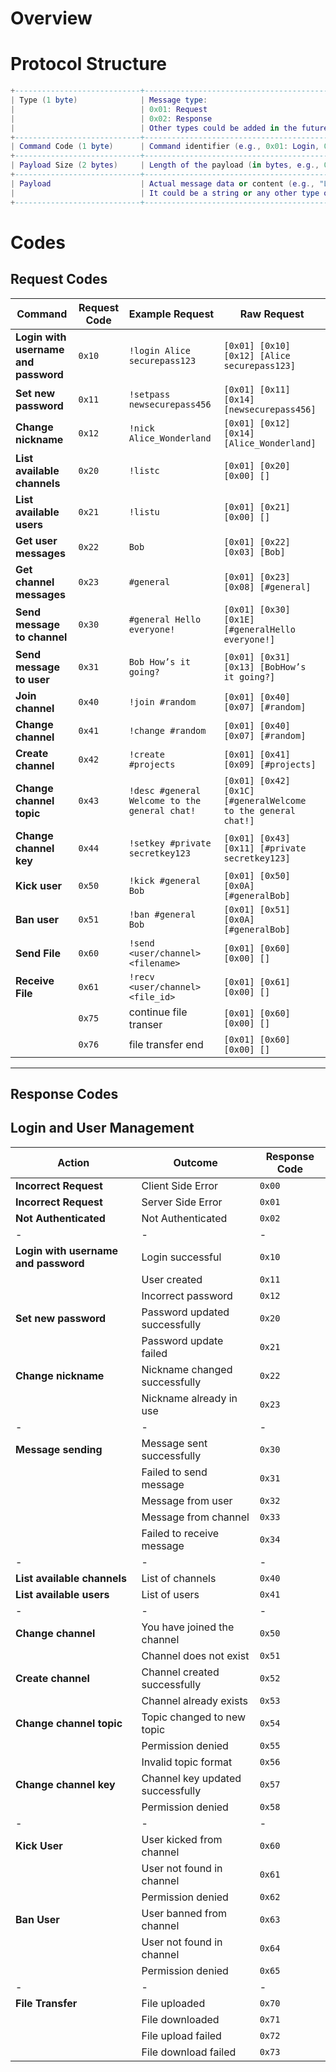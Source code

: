 # Overview

# Protocol Structure

```lua
+----------------------------+----------------------------------------------------------+
| Type (1 byte)              | Message type:                                            |
|                            | 0x01: Request                                            |
|                            | 0x02: Response                                           |
|                            | Other types could be added in the future                 |
+----------------------------+----------------------------------------------------------+
| Command Code (1 byte)      | Command identifier (e.g., 0x01: Login, 0x02: Logout)     |
+----------------------------+----------------------------------------------------------+
| Payload Size (2 bytes)     | Length of the payload (in bytes, e.g., 0x0F = 15 bytes)  |
+----------------------------+----------------------------------------------------------+
| Payload                    | Actual message data or content (e.g., "Login successful")|
|                            | It could be a string or any other type of data           |
+----------------------------+----------------------------------------------------------+

```

# Codes

## Request Codes

| Command                              | Request Code | Example Request                               | Raw Request                                                   |
|--------------------------------------|--------------|-----------------------------------------------|---------------------------------------------------------------|
| **Login with username and password** | `0x10`       | `!login Alice securepass123`                  | `[0x01] [0x10] [0x12] [Alice securepass123]`                  |
| **Set new password**                 | `0x11`       | `!setpass newsecurepass456`                   | `[0x01] [0x11] [0x14] [newsecurepass456]`                     |
| **Change nickname**                  | `0x12`       | `!nick Alice_Wonderland`                      | `[0x01] [0x12] [0x14] [Alice_Wonderland]`                     |
| **List available channels**          | `0x20`       | `!listc`                                      | `[0x01] [0x20] [0x00] []`                                     |
| **List available users**             | `0x21`       | `!listu`                                      | `[0x01] [0x21] [0x00] []`                                     |
| **Get user messages**                | `0x22`       | `Bob`                                         | `[0x01] [0x22] [0x03] [Bob]`                                  |
| **Get channel messages**             | `0x23`       | `#general`                                    | `[0x01] [0x23] [0x08] [#general]`                             |
| **Send message to channel**          | `0x30`       | `#general Hello everyone!`                    | `[0x01] [0x30] [0x1E] [#generalHello everyone!]`              |
| **Send message to user**             | `0x31`       | `Bob How’s it going?`                         | `[0x01] [0x31] [0x13] [BobHow’s it going?]`                   |
| **Join channel**                     | `0x40`       | `!join #random`                               | `[0x01] [0x40] [0x07] [#random]`                              |
| **Change channel**                   | `0x41`       | `!change #random`                             | `[0x01] [0x40] [0x07] [#random]`                              |
| **Create channel**                   | `0x42`       | `!create #projects`                           | `[0x01] [0x41] [0x09] [#projects]`                            |
| **Change channel topic**             | `0x43`       | `!desc #general Welcome to the general chat!` | `[0x01] [0x42] [0x1C] [#generalWelcome to the general chat!]` |
| **Change channel key**               | `0x44`       | `!setkey #private secretkey123`               | `[0x01] [0x43] [0x11] [#private secretkey123]`                |
| **Kick user**                        | `0x50`       | `!kick #general Bob`                          | `[0x01] [0x50] [0x0A] [#generalBob]`                          |
| **Ban user**                         | `0x51`       | `!ban #general Bob`                           | `[0x01] [0x51] [0x0A] [#generalBob]`                          |
| **Send File**                        | `0x60`       | `!send <user/channel> <filename>`             | `[0x01] [0x60] [0x00] []`                                     |
| **Receive File**                     | `0x61`       | `!recv <user/channel> <file_id>`              | `[0x01] [0x61] [0x00] []`                                     |
|                                      | `0x75`       | continue file transer                         | `[0x01] [0x60] [0x00] []`                                     |
|                                      | `0x76`       | file transfer end                             | `[0x01] [0x60] [0x00] []`                                     |

---

## Response Codes

## Login and User Management

| Action                            | Outcome                              | Response Code |
|-----------------------------------|--------------------------------------|---------------|
| **Incorrect Request**             | Client Side Error                    | `0x00`        |
| **Incorrect Request**             | Server Side Error                    | `0x01`        |
| **Not Authenticated**             | Not Authenticated                    | `0x02`        |
| - | - | - |
| **Login with username and password** | Login successful                  | `0x10`        |
|                                   | User created                         | `0x11`        |
|                                   | Incorrect password                   | `0x12`        |
| **Set new password**              | Password updated successfully        | `0x20`        |
|                                   | Password update failed               | `0x21`        |
| **Change nickname**               | Nickname changed successfully        | `0x22`        |
|                                   | Nickname already in use              | `0x23`        |
| - | - | - |
|**Message sending**                | Message sent successfully            | `0x30`        |
|                                   | Failed to send message               | `0x31`        |
|                                   | Message from user                    | `0x32`        |
|                                   | Message from channel                 | `0x33`        |
|                                   | Failed to receive message            | `0x34`        |
| - | - | - |
| **List available channels**       | List of channels                     | `0x40`        |
| **List available users**          | List of users                        | `0x41`        |
| - | - | - |
| **Change channel**                | You have joined the channel          | `0x50`        |
|                                   | Channel does not exist               | `0x51`        |
| **Create channel**                | Channel created successfully         | `0x52`        |
|                                   | Channel already exists               | `0x53`        |
| **Change channel topic**          | Topic changed to new topic           | `0x54`        |
|                                   | Permission denied                    | `0x55`        |
|                                   | Invalid topic format                 | `0x56`        |
| **Change channel key**            | Channel key updated successfully     | `0x57`        |
|                                   | Permission denied                    | `0x58`        |
| - | - | - |
| **Kick User**                     | User kicked from channel             | `0x60`        |
|                                   | User not found in channel            | `0x61`        |
|                                   | Permission denied                    | `0x62`        |
| **Ban User**                      | User banned from channel             | `0x63`        |
|                                   | User not found in channel            | `0x64`        |
|                                   | Permission denied                    | `0x65`        |
| - | - | - |
| **File Transfer**                 | File uploaded                        | `0x70`        |
|                                   | File downloaded                      | `0x71`        |
|                                   | File upload failed                   | `0x72`        |
|                                   | File download failed                 | `0x73`        |

